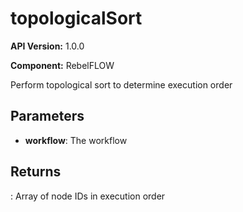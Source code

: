# topologicalSort

**API Version:** 1.0.0

**Component:** RebelFLOW

Perform topological sort to determine execution order

## Parameters

- **workflow**: The workflow

## Returns

: Array of node IDs in execution order

